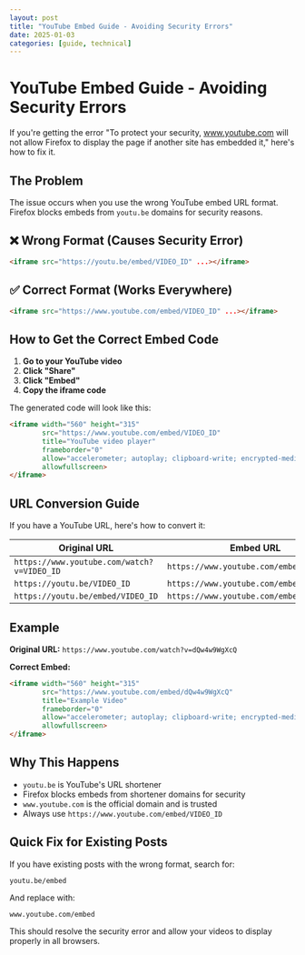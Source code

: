 ```yaml
---
layout: post
title: "YouTube Embed Guide - Avoiding Security Errors"
date: 2025-01-03
categories: [guide, technical]
---
```


# YouTube Embed Guide - Avoiding Security Errors

If you're getting the error "To protect your security, www.youtube.com will not allow Firefox to display the page if another site has embedded it," here's how to fix it.

## The Problem

The issue occurs when you use the wrong YouTube embed URL format. Firefox blocks embeds from `youtu.be` domains for security reasons.

## ❌ Wrong Format (Causes Security Error)

```html
<iframe src="https://youtu.be/embed/VIDEO_ID" ...></iframe>
```

## ✅ Correct Format (Works Everywhere)

```html
<iframe src="https://www.youtube.com/embed/VIDEO_ID" ...></iframe>
```

## How to Get the Correct Embed Code

1. **Go to your YouTube video**
2. **Click "Share"**
3. **Click "Embed"**
4. **Copy the iframe code**

The generated code will look like this:

```html
<iframe width="560" height="315" 
        src="https://www.youtube.com/embed/VIDEO_ID" 
        title="YouTube video player" 
        frameborder="0" 
        allow="accelerometer; autoplay; clipboard-write; encrypted-media; gyroscope; picture-in-picture; web-share" 
        allowfullscreen>
</iframe>
```

## URL Conversion Guide

If you have a YouTube URL, here's how to convert it:

| Original URL | Embed URL |
|--------------|-----------|
| `https://www.youtube.com/watch?v=VIDEO_ID` | `https://www.youtube.com/embed/VIDEO_ID` |
| `https://youtu.be/VIDEO_ID` | `https://www.youtube.com/embed/VIDEO_ID` |
| `https://youtu.be/embed/VIDEO_ID` | `https://www.youtube.com/embed/VIDEO_ID` |

## Example

**Original URL:** `https://www.youtube.com/watch?v=dQw4w9WgXcQ`

**Correct Embed:**
```html
<iframe width="560" height="315" 
        src="https://www.youtube.com/embed/dQw4w9WgXcQ" 
        title="Example Video" 
        frameborder="0" 
        allow="accelerometer; autoplay; clipboard-write; encrypted-media; gyroscope; picture-in-picture; web-share" 
        allowfullscreen>
</iframe>
```

## Why This Happens

- `youtu.be` is YouTube's URL shortener
- Firefox blocks embeds from shortener domains for security
- `www.youtube.com` is the official domain and is trusted
- Always use `https://www.youtube.com/embed/VIDEO_ID`

## Quick Fix for Existing Posts

If you have existing posts with the wrong format, search for:
```
youtu.be/embed
```

And replace with:
```
www.youtube.com/embed
```

This should resolve the security error and allow your videos to display properly in all browsers.
